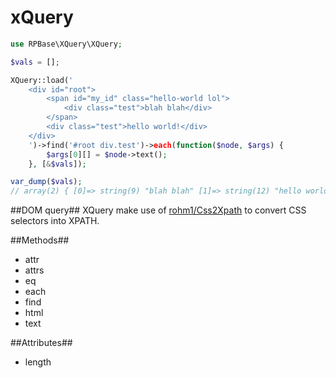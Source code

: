 xQuery
======

```php
use RPBase\XQuery\XQuery;

$vals = [];

XQuery::load('
    <div id="root">
        <span id="my_id" class="hello-world lol">
            <div class="test">blah blah</div>
        </span>
        <div class="test">hello world!</div>
    </div>
    ')->find('#root div.test')->each(function($node, $args) {
        $args[0][] = $node->text();
    }, [&$vals]);

var_dump($vals);
// array(2) { [0]=> string(9) "blah blah" [1]=> string(12) "hello world!" }
```

##DOM query##
XQuery make use of [rohm1/Css2Xpath](https://github.com/rohm1/Css2Xpath) to convert CSS selectors into XPATH.

##Methods##
 * attr
 * attrs
 * eq
 * each
 * find
 * html
 * text

##Attributes##
 * length
